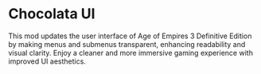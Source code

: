 # Chocolata UI
This mod updates the user interface of Age of Empires 3 Definitive Edition by making menus and submenus transparent, enhancing readability and visual clarity. Enjoy a cleaner and more immersive gaming experience with improved UI aesthetics.
